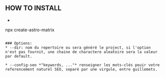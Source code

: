 ## HOW TO INSTALL
 * ```bash
 npx create-astro-matrix
 ```

### Options:
 * --dir: nom du repertoire ou sera généré le project, si l'option n'est pas fournit, une chaine de charactere aleatoire sera la valeur par default.

 * --config-seo *"keywords, ..."* renseigner les mots-clés pouir votre referencement naturel SEO, separé par une virgule, entre guillemets.



